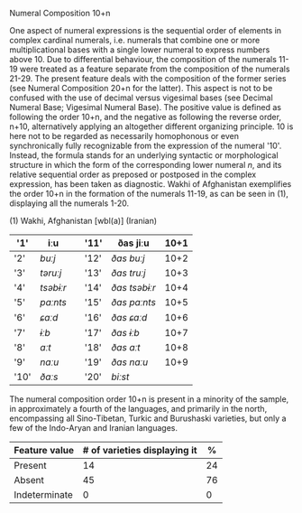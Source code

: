 Numeral Composition 10+n

One aspect of numeral expressions is the sequential order of elements in
complex cardinal numerals, i.e. numerals that combine one or more
multiplicational bases with a single lower numeral to express numbers
above 10. Due to differential behaviour, the composition of the numerals
11-19 were treated as a feature separate from the composition of the
numerals 21-29. The present feature deals with the composition of the
former series (see Numeral Composition 20+n for the latter). This aspect
is not to be confused with the use of decimal versus vigesimal bases
(see Decimal Numeral Base; Vigesimal Numeral Base). The positive value
is defined as following the order 10+n, and the negative as following
the reverse order, n+10, alternatively applying an altogether different
organizing principle. 10 is here not to be regarded as necessarily
homophonous or even synchronically fully recognizable from the
expression of the numeral '10'. Instead, the formula stands for an
underlying syntactic or morphological structure in which the form of the
corresponding lower numeral *n*, and its relative sequential order as
preposed or postposed in the complex expression, has been taken as
diagnostic. Wakhi of Afghanistan exemplifies the order 10+n in the
formation of the numerals 11-19, as can be seen in ‎(1), displaying all
the numerals 1-20.

(1) Wakhi, Afghanistan \[wbl(a)\] (Iranian)

| '1'  | iːu       |     | '11' | ðas jiːu      | 10+1 |
|------|-----------|-----|------|---------------|------|
| '2'  | *buːj*    |     | '12' | *ðas buːj*    | 10+2 |
| '3'  | *təruːj*  |     | '13' | *ðas truːj*   | 10+3 |
| '4'  | *tsəbɨːr* |     | '14' | *ðas tsəbɨːr* | 10+4 |
| '5'  | *paːnts*  |     | '15' | *ðas paːnts*  | 10+5 |
| '6'  | *ɕaːd*    |     | '16' | *ðas ɕaːd*    | 10+6 |
| '7'  | *ɨːb*     |     | '17' | *ðas ɨːb*     | 10+7 |
| '8'  | *aːt*     |     | '18' | *ðas aːt*     | 10+8 |
| '9'  | *naːu*    |     | '19' | *ðas naːu*    | 10+9 |
| '10' | *ðaːs*    |     | '20' | *biːst*       |      |

The numeral composition order 10+n is present in a minority of the
sample, in approximately a fourth of the languages, and primarily in the
north, encompassing all Sino-Tibetan, Turkic and Burushaski varieties,
but only a few of the Indo-Aryan and Iranian languages.

| Feature value | \# of varieties displaying it | \%  |
|---------------|-------------------------------|-----|
| Present       | 14                            | 24  |
| Absent        | 45                            | 76  |
| Indeterminate | 0                             | 0   |
